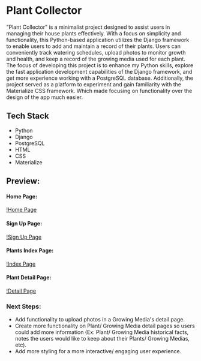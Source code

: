 
# Plant Collector

"Plant Collector" is a minimalist project designed to assist users in managing their house plants effectively. With a focus on simplicity and functionality, this Python-based application utilizes the Django framework to enable users to add and maintain a record of their plants. Users can conveniently track watering schedules, upload photos to monitor growth and health, and keep a record of the growing media used for each plant. The focus of developing this project is to enhance my Python skills, explore the fast application development capabilities of the Django framework, and get more experience working with a PostgreSQL database. Additionally, the project served as a platform to experiment and gain familiarity with the Materialize CSS framework. Which made focusing on functionality over the design of the app much easier.

## Tech Stack

- Python
- Django
- PostgreSQL
- HTML
- CSS
- Materialize

## Preview:

#### Home Page:
[!Home Page](./readme-assets/home-page.png)

#### Sign Up Page:
[!Sign Up Page](./readme-assets/signup-page.png)

#### Plants Index Page:
[!Index Page](./readme-assets/index-page.png)

#### Plant Detail Page:
[!Detail Page](./readme-assets/detail-page.png)

### Next Steps:
- Add functionality to upload photos in a Growing Media's detail page.
- Create more functionality on Plant/ Growing Media detail pages so users could add more information (Ex: Plant/ Growing Media historical facts, notes the users would like to keep about their Plants/ Growing Medias, etc).  
- Add more styling for a more interactive/ engaging user experience.